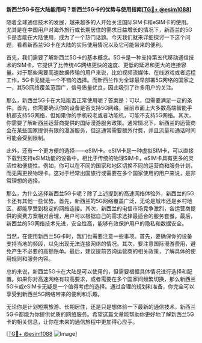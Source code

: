 **新西兰5G卡在大陆能用吗？新西兰5G卡的优势与使用指南[[TG💪+ @esim1088](https://t.me/s/esim1088)]**

随着全球通信技术的发展，越来越多的人开始关注国际SIM卡和eSIM卡的使用。尤其是在中国用户对海外旅行或长期居住的需求日益增长的情况下，新西兰的5G卡是否能在大陆使用，成为了一个热门话题。今天我们就来详细探讨一下这个问题，看看新西兰5G卡在大陆的实际使用情况以及它可能带来的便利。

首先，我们需要了解新西兰5G卡的基本概念。5G卡是一种支持第五代移动通信技术的SIM卡，它提供了比传统4G网络更快的速度、更低的延迟和更大的连接容量。对于那些需要高速数据传输的用户来说，比如视频流媒体、在线游戏或者远程工作，5G卡无疑是一个不错的选择。而新西兰作为全球最早部署5G网络的国家之一，其5G网络覆盖范围广，信号质量优良，因此吸引了许多用户的关注。

那么，新西兰5G卡在大陆能否正常使用呢？答案是：可以，但需要满足一定的条件。首先，你需要确认你的设备是否支持5G网络。目前市面上大多数高端智能手机都支持5G网络，但如果你的手机较老或者功能机，可能不支持5G网络。其次，你需要了解新西兰运营商提供的国际漫游服务政策。通常情况下，新西兰的运营商会在某些国家提供有限的漫游服务，但这通常需要额外付费，并且流量和通话时间可能会受到限制。

此外，还有一个更方便的选择——eSIM卡。eSIM卡是一种虚拟SIM卡，可以直接下载到支持eSIM功能的设备中。相比于传统的物理SIM卡，eSIM卡具有更多的灵活性和便捷性。例如，你可以在不同的国家和地区切换不同的运营商和服务计划，而无需更换物理卡。这对于经常出国旅行或需要在多个国家使用的用户来说，是非常理想的选择。

那么，为什么选择新西兰5G卡呢？除了上述提到的高速网络体验外，新西兰的5G卡还有其他一些优势。首先，新西兰的5G网络覆盖广泛，无论是城市还是乡村地区，都能享受到稳定的网络连接。其次，新西兰的电信市场竞争激烈，各运营商提供的资费方案相对合理，用户可以根据自己的需求选择最适合的服务套餐。最后，新西兰的5G网络技术先进，安全性高，能够有效保护用户的隐私和数据安全。

当然，在使用新西兰5G卡时，我们也需要注意一些事项。首先，要确保你的设备支持当地的频段，以免出现无法连接网络的情况。其次，要注意国际漫游费用，避免产生不必要的高额账单。最后，建议提前咨询运营商的相关政策，了解具体的使用规则和服务内容。

总的来说，新西兰5G卡在大陆是可以使用的，但需要根据具体情况进行选择和配置。如果你对高速网络有较高要求，或者需要在多个国家间频繁切换，那么新西兰5G卡或eSIM卡无疑是一个值得考虑的选择。通过合理的规划和准备，你完全可以享受到新西兰5G网络带来的便利和乐趣。

无论你是计划短期旅游、长期居住，还是只是想体验一下最新的通信技术，新西兰5G卡都能为你提供优质的网络服务。希望这篇文章能帮助你更好地了解新西兰5G卡的相关信息，让你在未来的通信旅程中更加得心应手。

[[TG💪+ @esim1088](https://t.me/s/esim1088) ![Image](https://i.postimg.cc/4NQfJmqS/Snipaste-2025-05-13-00-14-12.png)]